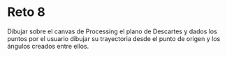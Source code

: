 # Reto 8

Dibujar sobre el canvas de Processing el plano de Descartes y dados los puntos por el usuario dibujar su trayectoria desde el punto de origen y los ángulos creados entre ellos.